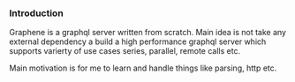 ### Introduction

Graphene is a graphql server written from scratch. Main idea is not take any external dependency a build a high
performance graphql server which supports varierty of use cases series, parallel, remote calls etc.

Main motivation is for me to learn and handle things like parsing, http etc.